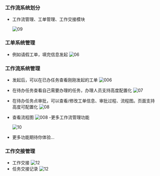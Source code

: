 ### 工作流系统划分
- 工作流管理、工单管理、工作交接模块

  ![09](/detail/09.png)
### 工单系统管理
- 例如请假工单，填完信息发起
  ![06](/detail/06.png)
### 工作流系统管理
- 发起后，可以在已办任务查看刚刚发起的工单
  ![006](/detail/006.png)
- 在待办任务查看自己需要办理的任务，办理人员支持高度配置化
  ![07](/detail/07.png)
- 在待办任务点审批，可以查看/修改工单信息、审批过程、流程图。页面支持高度可配置化
  ![08](/detail/08.png)
- 查看流程图
  ![008](/detail/008.png)
-更多工作流管理功能

  ![10](/detail/10.png)
- 更多功能期待你体验...
### 工作交接管理
- 工作交接
  ![12](/detail/11.png)
- 任务交接记录
  ![12](/detail/12.png)

